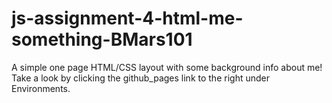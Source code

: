 # js-assignment-4-html-me-something-BMars101
A simple one page HTML/CSS layout with some background info about me!
Take a look by clicking the github_pages link to the right under Environments.
